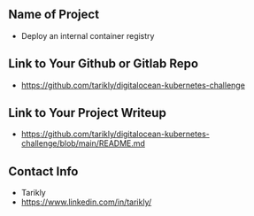 
## Name of Project 
* Deploy an internal container registry  
 
## Link to Your Github or Gitlab Repo
* https://github.com/tarikly/digitalocean-kubernetes-challenge

## Link to Your Project Writeup
* https://github.com/tarikly/digitalocean-kubernetes-challenge/blob/main/README.md

## Contact Info
* Tarikly
* https://www.linkedin.com/in/tarikly/
